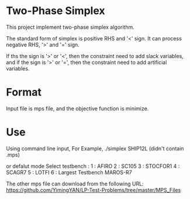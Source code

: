 # Two-Phase Simplex
This project implement two-phase simplex algorithm.

The standard form of simplex is positive RHS and '<' sign.
It can process negative RHS, '>' and '=' sign.

If ths the sign is '>' or '<', then the constraint need to add slack variables, and
if the sign is '>' or '=', then the constraint need to add artificial variables.

# Format
Input file is mps file, and the objective function is minimize.

# Use
Using command line input,
For Example,
./simplex SHIP12L
(didn't contain .mps)

or defalut mode 
Select testbench :
1 : AFIRO
2 : SC105
3 : STOCFOR1
4 : SCAGR7
5 : LOTFI
6 : Largest Testbench MAROS-R7

The other mps file can download from the following URL:
https://github.com/YimingYAN/LP-Test-Problems/tree/master/MPS_Files
